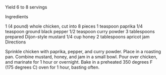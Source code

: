 Yield 6 to 8 servings

Ingredients

1 (4 pound) whole chicken, cut into 8 pieces
1 teaspoon paprika
1/4 teaspoon ground black pepper
1/2 teaspoon curry powder
3 tablespoons prepared Dijon-style mustard
1/4 cup honey
2 tablespoons apricot jam
Directions

Sprinkle chicken with paprika, pepper, and curry powder. Place in a roasting pan.
Combine mustard, honey, and jam in a small bowl. Pour over chicken, and marinate for 1 hour or overnight.
Bake in a preheated 350 degrees F (175 degrees C) oven for 1 hour, basting often.

